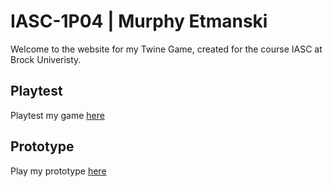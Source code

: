# IASC-1P04 | Murphy Etmanski

Welcome to the website for my Twine Game, created for the course IASC at Brock Univeristy.

## Playtest

Playtest my game [here]()

## Prototype

Play my prototype [here](prototype/TwineGamePrototype)

